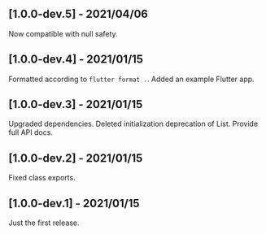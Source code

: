 ## [1.0.0-dev.5] - 2021/04/06

Now compatible with null safety.

## [1.0.0-dev.4] - 2021/01/15

Formatted according to `flutter format .`.
Added an example Flutter app.

## [1.0.0-dev.3] - 2021/01/15

Upgraded dependencies.
Deleted initialization deprecation of List.
Provide full API docs.

## [1.0.0-dev.2] - 2021/01/15

Fixed class exports.

## [1.0.0-dev.1] - 2021/01/15

Just the first release.
